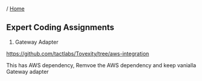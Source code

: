 / [Home](index.md)

## Expert Coding Assignments


1. Gateway Adapter

https://github.com/tactlabs/Tovexity/tree/aws-integration

This has AWS dependency, Remvoe the AWS dependency and keep vanialla Gateway adapter



